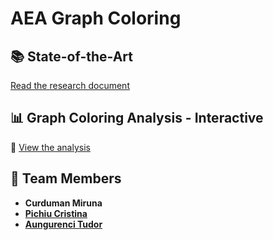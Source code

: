 # AEA Graph Coloring

## 📚 State-of-the-Art  
[Read the research document](https://docs.google.com/document/d/1N02W30ImKFridfPMziWf5zjkqAYp_-q-dXOgZGkMyuI/edit?usp=sharing)  

## 📊 Graph Coloring Analysis - Interactive 
🔗 [View the analysis](https://curduman-miruna.github.io/AEA-Graph-coloring/evaluation/graph_coloring_analysis.html)

## 👥 Team Members  
- **Curduman Miruna**  
- **[Pichiu Cristina](https://github.com/CristinaaPichiu)**  
- **[Aungurenci Tudor](https://github.com/TudorAP)**  